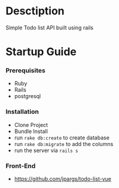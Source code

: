 
# Desctiption
Simple Todo list API built using rails 

# Startup Guide

 ### Prerequisites
 - Ruby
 - Rails
 - postgresql

###  Installation
- Clone Project
- Bundle Install
- run `rake db:create` to create database
- run `rake db:migrate` to add the columns
- run the server via `rails s`

### Front-End
- https://github.com/jpargs/todo-list-vue
